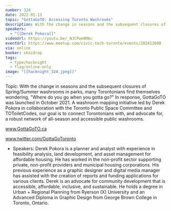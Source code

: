 ```yaml
---
number: 324
date: 2022-01-11
topic: "GottaGoTO: Accessing Toronto Washrooms"
description: With the change in seasons and the subsequent closures of Spring/Summer washrooms in parks, many Torontonians find themselves wondering, ‘Where do you go when you gotta go?’ In response, GottaGoTO was launched in October 2021. A washroom mapping initiative led by Derek Pokora in collaboration with the Toronto Public Space Committee and TOToiletCodes, our goal is to connect Torontonians with, and advocate for, a robust network of all-season and accessible public washrooms. www.GottaGoTO.ca
speakers:
  - "[[Derek Pokora]]"
videoUrl: https://youtu.be/_NJCPwe0MAc
eventUrl: https://www.meetup.com/civic-tech-toronto/events/282412600
via: online
booker: skaidrap
tags:
  - type/hacknight
  - flag/online-only
image: "[[hacknight_324.jpeg]]"
---
```


Topic:
With the change in seasons and the subsequent closures of Spring/Summer washrooms in parks, many Torontonians find themselves wondering, "Where do you go when you gotta go?" In response, GottaGoTO was launched in October 2021. A washroom mapping initiative led by Derek Pokora in collaboration with the Toronto Public Space Committee and TOToiletCodes, our goal is to connect Torontonians with, and advocate for, a robust network of all-season and accessible public washrooms.

www.GottaGoTO.ca

www.twitter.com/GottaGoToronto

+ Speakers:
Derek Pokora is a planner and analyst with experience in feasibility analysis, land development, and asset management for affordable housing. He has worked in the non-profit sector supporting private, non-profit providers and municipal housing corporations. His previous experience as a graphic designer and digital media manager has assisted with the creation of reports and funding applications for various clients. Derek is an advocate for community development that is accessible, affordable, inclusive, and sustainable. He holds a degree in Urban + Regional Planning from Ryerson (X) University and an Advanced Diploma in Graphic Design from George Brown College in Toronto, Ontario.
